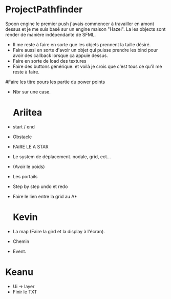 # ProjectPathfinder
 
Spoon engine le premier push j'avais commencer à travailler en amont dessus et je me suis basé sur un engine maison "Hazel".
La les objects sont render de manière indépendante de SFML.
- Il me reste à faire en sorte que les objets prennent la taille désiré.
- Faire aussi en sorte d'avoir un objet qui puisse prendre les bind pour avoir des callback lorsque ça appuie dessus.
- Faire en sorte de load des textures
- Faire des buttons générique.
et voilà je crois que c'est tous ce qu'il me reste à faire.

#Faire les titre pours les partie du power points
- Nbr sur une case.

  # Ariitea
- start / end
- Obstacle
- FAiRE LE A STAR  
- Le system de déplacement. nodale, grid, ect...
- (Avoir le poids)
- Les portails
  
- Step by step undo et redo

- Faire le lien entre la grid au A*

  # Kevin
- La map (Faire la gird et la display à l'écran).
- Chemin
- Event.

 # Keanu
- Ui -> layer
- Finir le TXT
